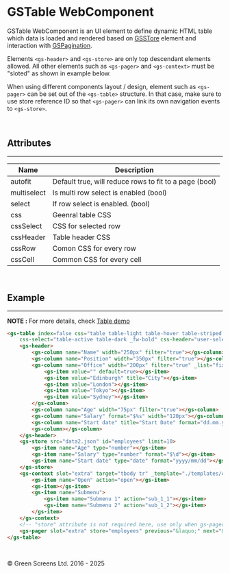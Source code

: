 # GSTable WebComponent

GSTable WebComponent is  an UI element to define dynamic HTML table which data is loaded and rendered based on [GSSTore](GSStore.md) element and interaction with [GSPagination](GSPagination.md). 

Elements ```<gs-header>``` and ```<gs-store>``` are only top descendant elements allowed. 
All other elements such as ```<gs-pager>``` and ```<gs-context>``` must be "sloted" as shown in example below.

When using different components layout / design, element such as ```<gs-pager>``` can be set out of the ```<gs-table>``` structure. In that case, make sure to use store reference ID so that ```<gs-pager>``` can link its own navigation events to ```<gs-store>```.

<br>

## Attributes
---

| Name               | Description                                              |
|--------------------|----------------------------------------------------------|
| autofit            | Default true, will reduce rows to fit to a page (bool)   |
| multiselect        | Is multi row select is enabled (bool)                    |
| select             | If row select is enabled. (bool)                         |
| css                | Geenral table CSS                                        | 
| cssSelect          | CSS for selected row                                     | 
| cssHeader          | Table header CSS                                         | 
| cssRow             | Comon CSS for every row                                  | 
| cssCell            | Common CSS for every cell                                | 

<br>

## Example
---
 
**NOTE :** 
For more details, check [Table demo](../../demos/table/)

```html
<gs-table index=false css="table table-light table-hover table-striped user-select-none m-0"
    css-select="table-active table-dark _fw-bold" css-header="user-select-none table-light">
    <gs-header>
        <gs-column name="Name" width="250px" filter="true"></gs-column>
        <gs-column name="Position" width="350px" filter="true"></gs-column>
        <gs-column name="Office" width="200px" filter="true" _list="fixed">
            <gs-item value="" default=true></gs-item>
            <gs-item value="Edinburgh" title="City"></gs-item>
            <gs-item value="London"></gs-item>
            <gs-item value="Tokyo"></gs-item>
            <gs-item value="Sydney"></gs-item>
        </gs-column>
        <gs-column name="Age" width="75px" filter="true"></gs-column>
        <gs-column name="Salary" format="$%s" width="120px"></gs-column>
        <gs-column name="Start date" title="Start Date" format="dd.mm.yyyy" width="130px"></gs-column>
        <gs-column></gs-column>
    </gs-header>
    <gs-store src="data2.json" id="employees" limit=10>
        <gs-item name="Age" type="number"></gs-item>
        <gs-item name="Salary" type="number" format="$\d"></gs-item>
        <gs-item name="Start date" type="date" format="yyyy/mm/dd"></gs-item>
    </gs-store>
    <gs-context slot="extra" target="tbody tr" _template="./templates/context.tpl">
        <gs-item name="Open" action="open"></gs-item>
        <gs-item></gs-item>
        <gs-item name="Submenu">
            <gs-item name="Submenu 1" action="sub_1_1"></gs-item>
            <gs-item name="Submenu 2" action="sub_1_2"></gs-item>
        </gs-item>
    </gs-context>
    <!-- "store" attribute is not required here, use only when gs-pager is placed out of gs-table  -->
    <gs-pager slot="extra" store="employees" previous="&laquo;" next="&raquo;" firstlast="false"></gs-pager>
</gs-table>
```

<br>

&copy; Green Screens Ltd. 2016 - 2025
